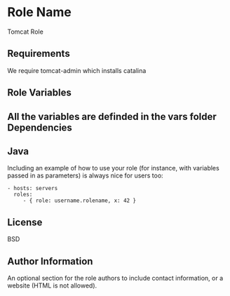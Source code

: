 Role Name
=========

Tomcat Role

Requirements
------------

We require tomcat-admin which installs catalina

Role Variables
--------------

All the variables are definded in the vars folder
Dependencies
------------
Java
----------------

Including an example of how to use your role (for instance, with variables passed in as parameters) is always nice for users too:

    - hosts: servers
      roles:
         - { role: username.rolename, x: 42 }

License
-------

BSD

Author Information
------------------

An optional section for the role authors to include contact information, or a website (HTML is not allowed).
